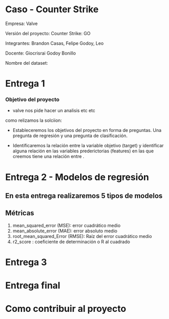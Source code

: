 # Caso - Counter Strike

Empresa: Valve

Versión del proyecto: Counter Strike: GO

Integrantes: Brandon Casas, Felipe Godoy, Leo

Docente: Giocrisrai Godoy Bonillo

Nombre del dataset: 

# Entrega 1 

### Objetivo del proyecto

- valve nos pide hacer un analisis etc etc

como relizamos la solciion: 
- Estableceremos los objetivos del proyecto en forma de preguntas. Una pregunta de regresión y una pregunta de clasificación.

- Identificaremos la relación entre la variable objetivo (target) y identificar alguna relación en las variables prederictorias (features) en las que creemos tiene una relación entre .

### 

# Entrega 2 - Modelos de regresión 

En esta entrega realizaremos 5 tipos de modelos
- 

## Métricas 

1. mean_squared_error (MSE): error cuadrático medio 
2. mean_absolute_error (MAE): error absoluto medio 
3. root_mean_squared_Error (RMSE): Raíz del error cuadrático medio
4. r2_score : coeficiente de determinación o R al cuadrado




# Entrega 3 

# Entrega final



# Como contribuir al proyecto
